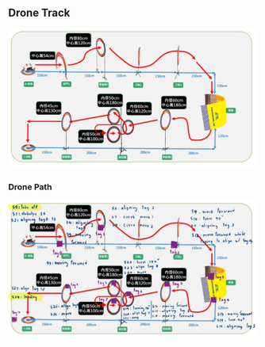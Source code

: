 
## Drone Track

![alt text](pathing\imgs\drone_track.png)

### Drone Path


![alt text](pathing\imgs\drone_path.jpeg)